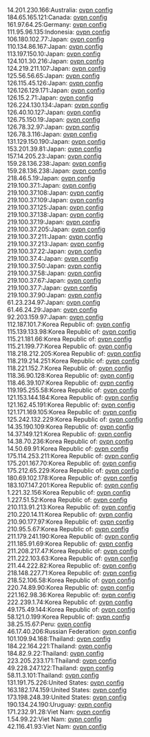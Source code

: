 14.201.230.166:Australia: [ovpn config](vpn/14_201_230_166.ovpn)  
184.65.165.121:Canada: [ovpn config](vpn/184_65_165_121.ovpn)  
161.97.64.25:Germany: [ovpn config](vpn/161_97_64_25.ovpn)  
111.95.96.135:Indonesia: [ovpn config](vpn/111_95_96_135.ovpn)  
106.180.102.77:Japan: [ovpn config](vpn/106_180_102_77.ovpn)  
110.134.86.167:Japan: [ovpn config](vpn/110_134_86_167.ovpn)  
113.197.150.10:Japan: [ovpn config](vpn/113_197_150_10.ovpn)  
124.101.30.216:Japan: [ovpn config](vpn/124_101_30_216.ovpn)  
124.219.211.107:Japan: [ovpn config](vpn/124_219_211_107.ovpn)  
125.56.56.65:Japan: [ovpn config](vpn/125_56_56_65.ovpn)  
126.115.45.126:Japan: [ovpn config](vpn/126_115_45_126.ovpn)  
126.126.129.171:Japan: [ovpn config](vpn/126_126_129_171.ovpn)  
126.15.2.71:Japan: [ovpn config](vpn/126_15_2_71.ovpn)  
126.224.130.134:Japan: [ovpn config](vpn/126_224_130_134.ovpn)  
126.40.10.127:Japan: [ovpn config](vpn/126_40_10_127.ovpn)  
126.75.150.19:Japan: [ovpn config](vpn/126_75_150_19.ovpn)  
126.78.32.97:Japan: [ovpn config](vpn/126_78_32_97.ovpn)  
126.78.3.116:Japan: [ovpn config](vpn/126_78_3_116.ovpn)  
131.129.150.190:Japan: [ovpn config](vpn/131_129_150_190.ovpn)  
153.201.39.81:Japan: [ovpn config](vpn/153_201_39_81.ovpn)  
157.14.205.23:Japan: [ovpn config](vpn/157_14_205_23.ovpn)  
159.28.136.238:Japan: [ovpn config](vpn/159_28_136_238.ovpn)  
159.28.136.238:Japan: [ovpn config](vpn/159_28_136_238.ovpn)  
218.46.5.19:Japan: [ovpn config](vpn/218_46_5_19.ovpn)  
219.100.37.1:Japan: [ovpn config](vpn/219_100_37_1.ovpn)  
219.100.37.108:Japan: [ovpn config](vpn/219_100_37_108.ovpn)  
219.100.37.109:Japan: [ovpn config](vpn/219_100_37_109.ovpn)  
219.100.37.125:Japan: [ovpn config](vpn/219_100_37_125.ovpn)  
219.100.37.138:Japan: [ovpn config](vpn/219_100_37_138.ovpn)  
219.100.37.19:Japan: [ovpn config](vpn/219_100_37_19.ovpn)  
219.100.37.205:Japan: [ovpn config](vpn/219_100_37_205.ovpn)  
219.100.37.211:Japan: [ovpn config](vpn/219_100_37_211.ovpn)  
219.100.37.213:Japan: [ovpn config](vpn/219_100_37_213.ovpn)  
219.100.37.22:Japan: [ovpn config](vpn/219_100_37_22.ovpn)  
219.100.37.4:Japan: [ovpn config](vpn/219_100_37_4.ovpn)  
219.100.37.50:Japan: [ovpn config](vpn/219_100_37_50.ovpn)  
219.100.37.58:Japan: [ovpn config](vpn/219_100_37_58.ovpn)  
219.100.37.67:Japan: [ovpn config](vpn/219_100_37_67.ovpn)  
219.100.37.7:Japan: [ovpn config](vpn/219_100_37_7.ovpn)  
219.100.37.90:Japan: [ovpn config](vpn/219_100_37_90.ovpn)  
61.23.234.97:Japan: [ovpn config](vpn/61_23_234_97.ovpn)  
61.46.24.29:Japan: [ovpn config](vpn/61_46_24_29.ovpn)  
92.203.159.97:Japan: [ovpn config](vpn/92_203_159_97.ovpn)  
112.187.101.7:Korea Republic of: [ovpn config](vpn/112_187_101_7.ovpn)  
115.139.133.98:Korea Republic of: [ovpn config](vpn/115_139_133_98.ovpn)  
115.21.181.66:Korea Republic of: [ovpn config](vpn/115_21_181_66.ovpn)  
115.21.199.77:Korea Republic of: [ovpn config](vpn/115_21_199_77.ovpn)  
118.218.212.205:Korea Republic of: [ovpn config](vpn/118_218_212_205.ovpn)  
118.219.214.251:Korea Republic of: [ovpn config](vpn/118_219_214_251.ovpn)  
118.221.152.7:Korea Republic of: [ovpn config](vpn/118_221_152_7.ovpn)  
118.36.90.128:Korea Republic of: [ovpn config](vpn/118_36_90_128.ovpn)  
118.46.39.107:Korea Republic of: [ovpn config](vpn/118_46_39_107.ovpn)  
119.195.255.58:Korea Republic of: [ovpn config](vpn/119_195_255_58.ovpn)  
121.153.144.184:Korea Republic of: [ovpn config](vpn/121_153_144_184.ovpn)  
121.162.45.191:Korea Republic of: [ovpn config](vpn/121_162_45_191.ovpn)  
121.171.169.105:Korea Republic of: [ovpn config](vpn/121_171_169_105.ovpn)  
125.242.132.229:Korea Republic of: [ovpn config](vpn/125_242_132_229.ovpn)  
14.35.190.109:Korea Republic of: [ovpn config](vpn/14_35_190_109.ovpn)  
14.37.149.121:Korea Republic of: [ovpn config](vpn/14_37_149_121.ovpn)  
14.38.70.236:Korea Republic of: [ovpn config](vpn/14_38_70_236.ovpn)  
14.50.69.91:Korea Republic of: [ovpn config](vpn/14_50_69_91.ovpn)  
175.114.253.211:Korea Republic of: [ovpn config](vpn/175_114_253_211.ovpn)  
175.201.167.70:Korea Republic of: [ovpn config](vpn/175_201_167_70.ovpn)  
175.212.65.229:Korea Republic of: [ovpn config](vpn/175_212_65_229.ovpn)  
180.69.102.178:Korea Republic of: [ovpn config](vpn/180_69_102_178.ovpn)  
183.107.147.201:Korea Republic of: [ovpn config](vpn/183_107_147_201.ovpn)  
1.221.32.156:Korea Republic of: [ovpn config](vpn/1_221_32_156.ovpn)  
1.227.51.52:Korea Republic of: [ovpn config](vpn/1_227_51_52.ovpn)  
210.113.91.213:Korea Republic of: [ovpn config](vpn/210_113_91_213.ovpn)  
210.220.14.11:Korea Republic of: [ovpn config](vpn/210_220_14_11.ovpn)  
210.90.177.97:Korea Republic of: [ovpn config](vpn/210_90_177_97.ovpn)  
210.95.5.67:Korea Republic of: [ovpn config](vpn/210_95_5_67.ovpn)  
211.179.241.190:Korea Republic of: [ovpn config](vpn/211_179_241_190.ovpn)  
211.185.91.69:Korea Republic of: [ovpn config](vpn/211_185_91_69.ovpn)  
211.208.217.47:Korea Republic of: [ovpn config](vpn/211_208_217_47.ovpn)  
211.222.103.63:Korea Republic of: [ovpn config](vpn/211_222_103_63.ovpn)  
211.44.222.82:Korea Republic of: [ovpn config](vpn/211_44_222_82.ovpn)  
218.148.227.71:Korea Republic of: [ovpn config](vpn/218_148_227_71.ovpn)  
218.52.106.58:Korea Republic of: [ovpn config](vpn/218_52_106_58.ovpn)  
220.74.89.90:Korea Republic of: [ovpn config](vpn/220_74_89_90.ovpn)  
221.162.98.36:Korea Republic of: [ovpn config](vpn/221_162_98_36.ovpn)  
222.239.1.74:Korea Republic of: [ovpn config](vpn/222_239_1_74.ovpn)  
49.175.49.144:Korea Republic of: [ovpn config](vpn/49_175_49_144.ovpn)  
58.121.0.199:Korea Republic of: [ovpn config](vpn/58_121_0_199.ovpn)  
38.25.15.67:Peru: [ovpn config](vpn/38_25_15_67.ovpn)  
46.17.40.206:Russian Federation: [ovpn config](vpn/46_17_40_206.ovpn)  
101.109.94.168:Thailand: [ovpn config](vpn/101_109_94_168.ovpn)  
184.22.164.221:Thailand: [ovpn config](vpn/184_22_164_221.ovpn)  
184.82.9.22:Thailand: [ovpn config](vpn/184_82_9_22.ovpn)  
223.205.233.171:Thailand: [ovpn config](vpn/223_205_233_171.ovpn)  
49.228.247.122:Thailand: [ovpn config](vpn/49_228_247_122.ovpn)  
58.11.3.101:Thailand: [ovpn config](vpn/58_11_3_101.ovpn)  
131.191.75.226:United States: [ovpn config](vpn/131_191_75_226.ovpn)  
163.182.174.159:United States: [ovpn config](vpn/163_182_174_159.ovpn)  
173.198.248.39:United States: [ovpn config](vpn/173_198_248_39.ovpn)  
190.134.24.190:Uruguay: [ovpn config](vpn/190_134_24_190.ovpn)  
171.232.91.28:Viet Nam: [ovpn config](vpn/171_232_91_28.ovpn)  
1.54.99.22:Viet Nam: [ovpn config](vpn/1_54_99_22.ovpn)  
42.116.41.93:Viet Nam: [ovpn config](vpn/42_116_41_93.ovpn)  
